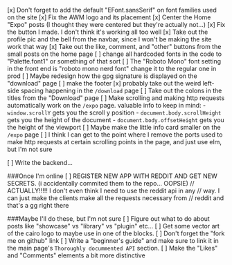 
[x] Don't forget to add the default "EFont.sansSerif" on font families used on the site
[x] Fix the AWM logo and its placement
[x] Center the Home "Expo" posts (I thought they were centered but they're actually not...)
[x] Fix the button I made. I don't think it's working all too well
[x] Take out the profile pic and the bell from the navbar, since I won't be making the site work that way
[x] Take out the like, comment, and "other" buttons from the small posts on the home page
[ ] change all hardcoded fonts in the code to "Palette.font1" or something of that sort
[ ] The "Roboto Mono" font setting in the front end is "roboto mono nerd font" change it to the regular one in prod
[ ] Maybe redesign how the gpg signature is displayed on the "download" page
[ ] make the footer
[x] probably take out the weird left-side spacing happening in the `/download` page
[ ] Take out the colons in the titles from the "Download" page
[ ] Make scrolling and making http requests automatically work on the `/expo` page.
        valuable info to keep in mind:
            - `window.scrollY` gets you the scroll y position
            - `document.body.scrollHeight` gets you the height of the document
            - `document.body.offsetHeight` gets you the height of the viewport
[ ] Maybe make the little info card smaller on the `/expo` page
[ ] I think I can get to the point where I remove the ports used to make
        http requests at certain scrolling points in the page, and just use
        elm, but I'm not sure


[ ] Write the backend...

###Once I'm online
[ ] REGISTER NEW APP WITH REDDIT AND GET NEW SECRETS. (i accidentally commited them to the repo... OOPSIE)
        // ACTUALLY!!!!! I don't even think I need to use the reddit api in any
        // way. I can just make the clients make all the requests necessary from
        // reddit and that's a gg right there


###Maybe I'll do these, but I'm not sure
[ ] Figure out what to do about posts like "showcase" vs "library" vs "plugin" etc...
[ ] Get some vector art of the cairo logo to maybe use in one of the blocks.
[ ] Don't forget the "fork me on github" link
[ ] Write a "beginner's guide" and make sure to link it in the main 
    page's `Thoroughly docummented API` section.
[ ] Make the "Likes" and "Comments" elements a bit more distinctive
